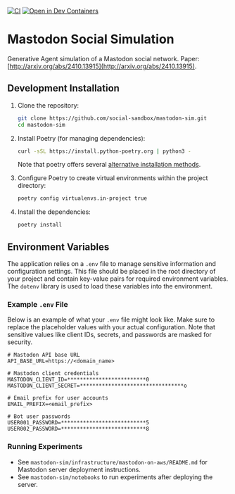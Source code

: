 [![CI](https://github.com/social-sandbox/mastodon-sim/actions/workflows/test.yml/badge.svg)](https://github.com/social-sandbox/mastodon-sim/actions/workflows/test.yml)
[![Open in Dev Containers](https://img.shields.io/static/v1?label=Dev%20Containers&message=Open&color=blue&logo=visualstudiocode)](https://vscode.dev/redirect?url=vscode://ms-vscode-remote.remote-containers/cloneInVolume?url=https://github.com/social-sandbox/mastodon-sim)

# Mastodon Social Simulation

Generative Agent simulation of a Mastodon social network. Paper: [http://arxiv.org/abs/2410.13915](http://arxiv.org/abs/2410.13915).

<!--
## Hidden Section

## Installing

To install this package, run:

```sh
pip install mastodon-sim
```

-->

## Development Installation

1. Clone the repository:

    ```sh
    git clone https://github.com/social-sandbox/mastodon-sim.git
    cd mastodon-sim
    ```

2. Install Poetry (for managing dependencies):

    ```sh
    curl -sSL https://install.python-poetry.org | python3 -
    ```

    Note that poetry offers several [alternative installation methods](<https://python-poetry.org/docs/#installation}>).

3. Configure Poetry to create virtual environments within the project directory:

    ```sh
    poetry config virtualenvs.in-project true
    ```

4. Install the dependencies:

    ```sh
    poetry install
    ```

## Environment Variables

The application relies on a `.env` file to manage sensitive information and configuration settings. This file should be placed in the root directory of your project and contain key-value pairs for required environment variables. The `dotenv` library is used to load these variables into the environment.

### Example `.env` File

Below is an example of what your `.env` file might look like. Make sure to replace the placeholder values with your actual configuration. Note that sensitive values like client IDs, secrets, and passwords are masked for security.

```dotenv
# Mastodon API base URL
API_BASE_URL=https://<domain_name>

# Mastodon client credentials
MASTODON_CLIENT_ID=*************************0
MASTODON_CLIENT_SECRET=*********************************o

# Email prefix for user accounts
EMAIL_PREFIX=<email_prefix>

# Bot user passwords
USER001_PASSWORD=***************************5
USER002_PASSWORD=***************************8
```

<!--
## Hidden Section

## Using

To view the CLI help information, run:

```sh
mastodon-sim --help
```

-->

### Running Experiments

- See `mastodon-sim/infrastructure/mastodon-on-aws/README.md` for Mastodon server deployment instructions.
- See `mastodon-sim/notebooks` to run experiments after deploying the server.
